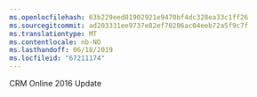 ```yaml
---
ms.openlocfilehash: 63b229eed81902921e9470bf4dc328ea33c1ff26
ms.sourcegitcommit: ad203331ee9737e82ef70206ac04eeb72a5f9c7f
ms.translationtype: MT
ms.contentlocale: nb-NO
ms.lasthandoff: 06/18/2019
ms.locfileid: "67211174"
---
```

CRM Online 2016 Update